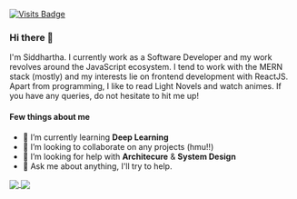 [![Visits Badge](https://badges.pufler.dev/visits/SiddharthaSauravGogoi/SiddharthaSauravGogoi)](https://github.com/SiddharthaSauravGogoi)

### Hi there 👋

I'm Siddhartha. I currently work as a Software Developer and my work revolves around the JavaScript ecosystem. I tend to work with the MERN stack (mostly) and my interests lie on frontend development with ReactJS. Apart from programming, I like to read Light Novels and watch animes. If you have any queries, do not hesitate to hit me up!


#### Few things about me
- 🌱 I’m currently learning **Deep Learning**
- 👯 I’m looking to collaborate on any projects (hmu!!)
- 🤔 I’m looking for help with **Architecure** & **System Design**
- 💬 Ask me about anything, I'll try to help.

<a href="https://github.com/SiddharthaSauravGogoi/SiddharthaSauravGogoi">
  <img align="center" src="https://github-readme-stats.vercel.app/api?username=SiddharthaSauravGogoi&show_icons=true&hide=prs,contribs" />
</a>

<a href="https://github.com/SiddharthaSauravGogoi/SiddharthaSauravGogoi">
  <img align="center" src="https://github-readme-stats.vercel.app/api/top-langs/?username=SiddharthaSauravGogoi&layout=compact" />
</a>

